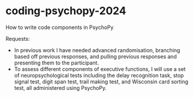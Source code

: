# coding-psychopy-2024
How to write code components in PsychoPy

Requests:

* In previous work I have needed advanced randomisation, branching based off previous responses, and pulling previous responses and presenting them to the participant.
* To assess different components of executive functions, I will use a set of neuropsychological tests including the delay recognition task, stop signal test, digit span test, trail making test, and Wisconsin card sorting test, all administered using PsychoPy.
